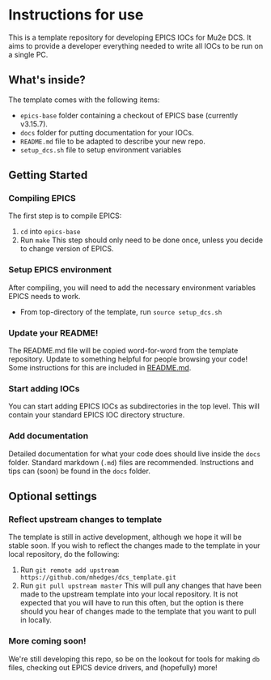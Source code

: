 # Instructions for use

This is a template repository for developing EPICS IOCs for Mu2e DCS. It aims to provide a developer everything needed
to write all IOCs to be run on a single PC.

## What's inside?
The template comes with the following items:
- `epics-base` folder containing a checkout of EPICS base (currently v3.15.7).
- `docs` folder for putting documentation for your IOCs.
- `README.md` file to be adapted to describe your new repo.
- `setup_dcs.sh` file to setup environment variables

## Getting Started
### Compiling EPICS
The first step is to compile EPICS:
1. `cd` into `epics-base`
2. Run `make`
This step should only need to be done once, unless you decide to change version of EPICS.

### Setup EPICS environment
After compiling, you will need to add the necessary environment variables EPICS needs to work.
- From top-directory of the template, run `source setup_dcs.sh`

### Update your README!
The README.md file will be copied word-for-word from the template repository. Update to something helpful for people
browsing your code! Some instructions for this are included in [README.md](./README.md).

### Start adding IOCs
You can start adding EPICS IOCs as subdirectories in the top level. This will contain your standard EPICS IOC
directory structure.

### Add documentation
Detailed documentation for what your code does should live inside the `docs` folder. Standard markdown (`.md`) files
are recommended. Instructions and tips can (soon) be found in the `docs` folder.

## Optional settings
### Reflect upstream changes to template
The template is still in active development, although we hope it will be stable soon. If you wish to reflect the
changes made to the template in your local repository, do the following:
1. Run `git remote add upstream https://github.com/mhedges/dcs_template.git`
2. Run `git pull upstream master`
This will pull any changes that have been made to the upstream template into your local repository. It is not
expected that you will have to run this often, but the option is there should you hear of changes made to the
template that you want to pull in locally.

### More coming soon!
We're still developing this repo, so be on the lookout for tools for making `db` files, checking out EPICS device
drivers, and (hopefully) more!
